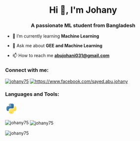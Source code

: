 <h1 align="center">Hi 👋, I'm Johany</h1>
<h3 align="center">A passionate ML student from Bangladesh</h3>

- 🌱 I’m currently learning **Machine Learning**

- 💬 Ask me about **GEE and Machine Learning**

- 📫 How to reach me **abujohani031@gmail.com**

<h3 align="left">Connect with me:</h3>
<p align="left">
<a href="https://linkedin.com/in/johany75" target="blank"><img align="center" src="https://raw.githubusercontent.com/rahuldkjain/github-profile-readme-generator/master/src/images/icons/Social/linked-in-alt.svg" alt="johany75" height="30" width="40" /></a>
<a href="https://fb.com/https://www.facebook.com/sayed.abu.johany" target="blank"><img align="center" src="https://raw.githubusercontent.com/rahuldkjain/github-profile-readme-generator/master/src/images/icons/Social/facebook.svg" alt="https://www.facebook.com/sayed.abu.johany" height="30" width="40" /></a>
</p>

<h3 align="left">Languages and Tools:</h3>
<p align="left"> <a href="https://www.python.org" target="_blank" rel="noreferrer"> <img src="https://raw.githubusercontent.com/devicons/devicon/master/icons/python/python-original.svg" alt="python" width="40" height="40"/> </a> </p>

<p><img align="left" src="https://github-readme-stats.vercel.app/api/top-langs?username=johany75&show_icons=true&locale=en&layout=compact" alt="johany75" /></p>

<p>&nbsp;<img align="center" src="https://github-readme-stats.vercel.app/api?username=johany75&show_icons=true&locale=en" alt="johany75" /></p>

<p><img align="center" src="https://github-readme-streak-stats.herokuapp.com/?user=johany75&" alt="johany75" /></p>
